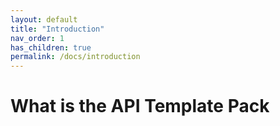 ```yaml
---
layout: default
title: "Introduction"
nav_order: 1
has_children: true
permalink: /docs/introduction
---
```


# What is the API Template Pack